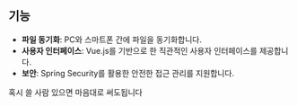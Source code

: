 

## 기능

- **파일 동기화**: PC와 스마트폰 간에 파일을 동기화합니다.
- **사용자 인터페이스**: Vue.js를 기반으로 한 직관적인 사용자 인터페이스를 제공합니다.
- **보안**: Spring Security를 활용한 안전한 접근 관리를 지원합니다.

혹시 쓸 사람 있으면 마음대로 써도됩니다
